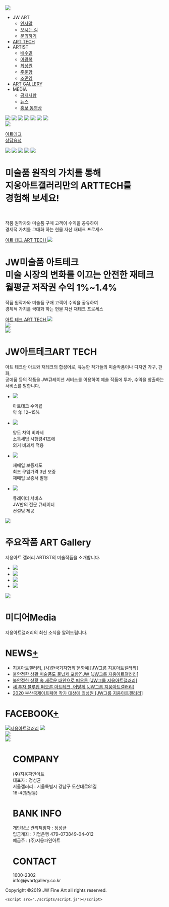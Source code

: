 <html lang="ko">
<head>
    <meta charset="UTF-8">
    <meta name="viewport" content="width=device-width, initial-scale=1.0">
    <title>지웅아트갤러리</title>
    <link rel="stylesheet" href="./styles/style.css">
</head>
<body>
    <div class="wrap">
        <div class="section-wrap">
            <div class="header">
                <a href="./index.html" class="JW-logo">
                    <img src="./images/white_logo2.png">
                </a>
                <div class="menu-bar">
                    <ul class="menu">
                        <li><a>JW ART</a>
                            <ul>
                                <li><a href="#">인사말</a></li>
                                <li><a href="#">오시는 길</a></li>
                                <li><a href="#">문의하기</a></li>
                            </ul>
                        </li>
                        <li><a href="#">ART TECH</a></li>
                        <li><a>ARTIST</a>
                            <ul>
                                <li><a href="#">배수민</a></li>
                                <li><a href="#">이광복</a></li>
                                <li><a href="#">최성원</a></li>
                                <li><a href="#">주운항</a></li>
                                <li><a href="#">조민영</a></li>
                            </ul>
                        </li>
                        <li><a href="#">ART GALLERY</a></li>
                        <li><a>MEDIA</a>
                            <ul>
                                <li><a href="#">공지사항</a></li>
                                <li><a href="#">뉴스</a></li>
                                <li><a href="#">홍보 동영상</a></li>
                            </ul>
                        </li>
                    </ul>
                    <div class="sns">
                        <a href="https://www.facebook.com/%EC%A7%80%EC%9B%85%EC%95%84%ED%8A%B8%EA%B0%A4%EB%9F%AC%EB%A6%AC-447008579435853" target="blank">
                            <img src="./images/facebook_icon.png" ></a>
                        <a href="https://www.instagram.com/mambo_art7/" target="blank">
                            <img src="./images/instagram_icon.png"></a>
                        <a href="https://www.youtube.com/channel/UCg9YqlaViYp3lCkk1RP2iDg?view_as=subscriber" target="blank">
                            <img src="./images/youtube_icon.png"></a>    
                        <a href="https://blog.naver.com/tjdwoalswl" target="blank">
                            <img src="./images/blog_icon.png"></a>
                        <a href="https://m.post.naver.com/tjdwoalswl" target="blank">
                            <img src="./images/post_icon.png"></a>
                        <a href="https://cafe.naver.com/jwfineartgallery" target="blank">
                            <img src="./images/ncafe_icon.png"></a>   
                        <img id="open-menu" src="./images/open_menu.png">     
                    </div>
                </div>    
            </div>
            <a href="#" class="advice">
                <img src="./images/quick_icon.png">
                <p>아트테크<br>상담요청</p>
            </a>
            <a class="badge">
                <img src="./images/badge.png">
                <img src="./images/badge2.png">
                <img src="./images/badge3.png">
                <img src="./images/badge4.png">
                <img src="./images/badge5.png">
            </a>
        </div>
        <div class="section-content">
            <div class="total-page">
                <div class="one-page">
                    <div class="slide">
                        <div class="slide-container">
                            <div class="slide-table1">
                                <div class="one-page-table">
                                    <div class="one-page-title">
                                        <h1>미술품 원작의 가치를 통해<br>
                                            <span>지웅아트갤러리</span>만의 <span>ARTTECH</span>를<br>경험해 보세요!
                                        </h1><br>
                                        <p>작품 원작자와 미술품 구매 고객이 수익을 공유하여<br>
                                            경제적 가치를 그대화 하는 현물 자산 재테크 프로세스
                                        </p>
                                        <a href="./index.html">
                                            아트 테크 ART TECH
                                            <img src="./images/three_arrow.png">
                                        </a>
                                    </div>
                                </div>
                            </div>
                            <div class="slide-table2">
                                <div class="one-page-table">
                                    <div class="one-page-title">
                                        <h1><span>JW</span>미술품 아트테크<br>
                                            미술 시장의 변화를 이끄는 <span>안전한 재테크</span><br>
                                            월평균 저작권 수익 1%~1.4%
                                        </h1>
                                        <p>작품 원작자와 미술품 구매 고객이 수익을 공유하여<br>
                                            경제적 가치를 극대화 하는 현물 자산 재테크 프로세스
                                        </p>
                                        <a href="./index.html">
                                            아트 테크 ART TECH
                                            <img src="./images/three_arrow.png">
                                        </a>
                                    </div>
                                </div>
                            </div>
                        </div>
                    </div>
                    <div class="controlArrow-prev"></div>
                    <div class="controlArrow-next"></div>
                    <img src="./images/scroll.png" class="scroll">    
                </div>
                <div class="two-page">
                    <div class="two-page-table">
                        <div class="two-page-section">
                            <div class="two-page-title">
                                <div class="img1">
                                    <img src="./images/two_img.jpg">
                                </div>
                                <div class="title2">
                                    <h1 id="two-text-JW">JW아트테크<span id="two-text-ART1">ART TECH</span></h1>
                                    <p id="two-text1" class="text">
                                        아트 테크란 아트와 재테크의 합성어로, 유능한 작가들의 미술작품이나 디자인 가구, 판화,<br>
                                        공예품 등의 작품을 JW큐레이션 서비스를 이용하여 예술 작품에 투자, 수익을 창출하는<br>서비스를 말합니다.</p>
                                </div>
                            </div>        
                            <div class="img2">
                                <ul>
                                    <li>
                                        <img src="./images/two_icon_1.png">
                                        <p id="two-text2" class="text"><span id="two-text-icon">아트테크 수익률</span><br>약 年 12~15%</p>
                                    </li>
                                    <li>
                                        <img src="./images/two_icon_2.png">
                                        <p id="two-text2" class="text"><span id="two-text-icon">양도 차익 비과세</span><br>소득세법 시행령41조에<br>의거 비과세 적용</p>
                                    </li>
                                    <li>
                                        <img src="./images/two_icon_3.png">
                                        <p id="two-text2" class="text"><span id="two-text-icon">재매입 보증제도</span><br>최초 구입가격 3년 보증<br>재매입 보증서 발행</p>
                                    </li>
                                    <li>
                                        <img src="./images/two_icon_4.png">
                                        <p id="two-text2" class="text"><span id="two-text-icon">큐레이터 서비스</span><br>JW만의 전문 큐레이터<br>컨설팅 제공</p>
                                    </li>
                                </ul>
                            </div>
                        </div>
                        <img src="./images/scroll.png" class="scroll">
                    </div>    
                </div>
                <div class="three-page">
                    <div class="three-page-table">
                        <div class="three-page-section">
                            <div class="title3">
                                <h1 class="three-text1">주요작품<span id="three-text-ART2"> ART Gallery</span></h1>
                                <p id="three-text2" class="text">지웅아트 갤러리 ARTIST의 미술작품을 소개합니다.</p>
                            </div>
                            <div class="img3">
                                <ul>
                                    <li>
                                        <img src="./images/160.jpg">
                                    </li>
                                    <li>
                                        <img src="./images/80.jpg">
                                    </li>
                                    <li>
                                        <img src="./images/120.jpg">
                                    </li>
                                    <li>
                                        <img src="./images/40.jpg">
                                    </li>
                                </ul>
                            </div>
                        </div>
                    </div>
                    <img src="./images/scroll.png" class="scroll">
                </div>
                <div class="four-page">
                    <div class="four-page-table">
                        <div class="title4">
                            <h1>미디어<span>Media</span></h1>
                            <p>지웅아트갤러리의 최신 소식을 알려드립니다.</p>
                        </div>
                        <div class="four-page-main">
                            <div class="news">
                                <h1>NEWS<a href="#">+</a>
                                </h1>    
                                <ul>
                                    <li><a href="#">지웅아트갤러리, (사)한국기자협회'문화예
                                        <span>[JW그룹 지웅아트갤러리]</span></a></li>
                                    <li><a href="#">불안정한 상황 미술품도 물납제 포함?`JW
                                        <span>[JW그룹 지웅아트갤러리]</span></a></li>
                                    <li><a href="#">불안정한 상황 속 새로운 대안으로 떠오른
                                        <span>[JW그룹 지웅아트갤러리]</span></a></li>
                                    <li><a href="#">새 투자 블루칩 떠오른 아트테크, 어떻게
                                        <span>[JW그룹 지웅아트갤러리]</span></a></li>
                                    <li><a href="#">2020 부산국제아트페어 작가 대상에 최성원
                                        <span>[JW그룹 지웅아트갤러리]</span></a></li>
                                </ul>
                            </div>
                            <div class="facebook">
                                <h1>FACEBOOK<a href="#">+</a>
                                </h1>
                                <div class="facebook-main">
                                    <div class="facebook-main-1">
                                        <a href="https://www.facebook.com/지웅아트갤러리-447008579435853" class="facebook-bg">
                                            <img src="./images/facebook_logo.jpg"><span>지웅아트갤러리</span></a>
                                        <a href="https://www.facebook.com/지웅아트갤러리-447008579435853" class="facebook-link">
                                            <img src="./images/facebook_link.png"></a>
                                    </div>
                                </div>
                            </div>
                        </div>   
                    </div>
                    <img src="./images/scroll.png" class="scroll">
                </div>
                <div class="footer">
                    <div class="footer-table">
                        <div class="footer-section">
                            <div class="footer-logo">
                                <img src="./images/ft-logo.png">
                            </div>
                            <div class="footer-main">
                                <ul>
                                    <h1>COMPANY</h1>
                                    <p>(주)지웅파인아트<br>
                                        대표자 : 정성균<br>
                                        서울갤러리 : 서울특별시 강남구 도산대로81길<br>
                                        16-4(청담동)</p>
                                </ul>
                                <ul>
                                    <h1>BANK INFO</h1>
                                    <p>개인정보 관리책임자 : 정성균<br>
                                        입금계좌 : 기업은행 479-073849-04-012<br>
                                        예금주 : (주)지웅파인아트
                                    </p>
                                </ul>
                                <ul>
                                    <h1>CONTACT</h1>
                                    <p>1600-2302<br>
                                        info@jwartgallery.co.kr
                                    </p>
                                </ul>
                            </div>
                        </div>
                        <p class="copyright">Copyright ©2019 JW Fine Art all rights reserved.</p>
                    </div>
                </div>
            </div>
        </div>
    </div>        




    <script src="./scripts/script.js"></script>
</body>
</html>
